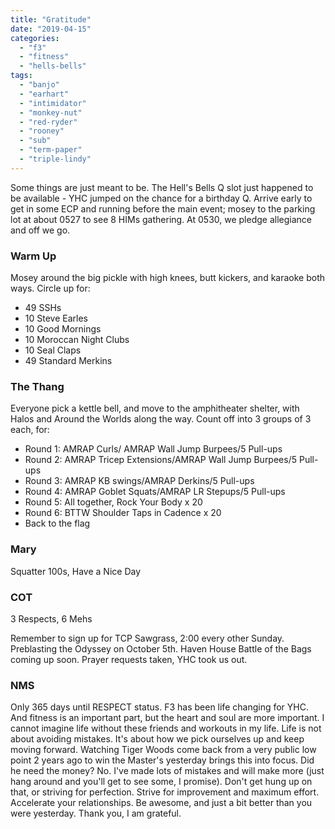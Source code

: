 ```yaml
---
title: "Gratitude"
date: "2019-04-15"
categories: 
  - "f3"
  - "fitness"
  - "hells-bells"
tags: 
  - "banjo"
  - "earhart"
  - "intimidator"
  - "monkey-nut"
  - "red-ryder"
  - "rooney"
  - "sub"
  - "term-paper"
  - "triple-lindy"
---
```


Some things are just meant to be. The Hell's Bells Q slot just happened to be available - YHC jumped on the chance for a birthday Q. Arrive early to get in some ECP and running before the main event; mosey to the parking lot at about 0527 to see 8 HIMs gathering. At 0530, we pledge allegiance and off we go.

### Warm Up

Mosey around the big pickle with high knees, butt kickers, and karaoke both ways. Circle up for:

- 49 SSHs
- 10 Steve Earles
- 10 Good Mornings
- 10 Moroccan Night Clubs
- 10 Seal Claps
- 49 Standard Merkins

### The Thang

Everyone pick a kettle bell, and move to the amphitheater shelter, with Halos and Around the Worlds along the way. Count off into 3 groups of 3 each, for:

- Round 1: AMRAP Curls/ AMRAP Wall Jump Burpees/5 Pull-ups
- Round 2: AMRAP Tricep Extensions/AMRAP Wall Jump Burpees/5 Pull-ups
- Round 3: AMRAP KB swings/AMRAP Derkins/5 Pull-ups
- Round 4: AMRAP Goblet Squats/AMRAP LR Stepups/5 Pull-ups
- Round 5: All together, Rock Your Body x 20
- Round 6: BTTW Shoulder Taps in Cadence x 20
- Back to the flag

### Mary

Squatter 100s, Have a Nice Day

### COT

3 Respects, 6 Mehs

Remember to sign up for TCP Sawgrass, 2:00 every other Sunday. Preblasting the Odyssey on October 5th. Haven House Battle of the Bags coming up soon. Prayer requests taken, YHC took us out.

### NMS

Only 365 days until RESPECT status. F3 has been life changing for YHC. And fitness is an important part, but the heart and soul are more important. I cannot imagine life without these friends and workouts in my life. Life is not about avoiding mistakes. It's about how we pick ourselves up and keep moving forward. Watching Tiger Woods come back from a very public low point 2 years ago to win the Master's yesterday brings this into focus. Did he need the money? No. I've made lots of mistakes and will make more (just hang around and you'll get to see some, I promise). Don't get hung up on that, or striving for perfection. Strive for improvement and maximum effort. Accelerate your relationships. Be awesome, and just a bit better than you were yesterday. Thank you, I am grateful.
